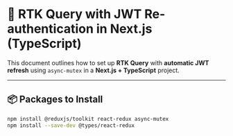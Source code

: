 # 🔐 RTK Query with JWT Re-authentication in Next.js (TypeScript)

This document outlines how to set up **RTK Query** with **automatic JWT refresh** using `async-mutex` in a **Next.js + TypeScript** project.

---

## 📦 Packages to Install

```bash
npm install @reduxjs/toolkit react-redux async-mutex
npm install --save-dev @types/react-redux
